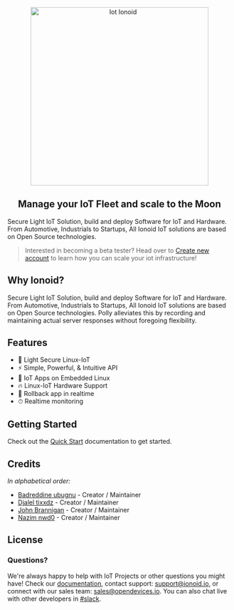 
<p align="center">
  <img alt="Iot Ionoid" width="400px" src="/_media/logo-big.png" />
</p>
<h2 align="center">Manage your IoT Fleet and scale to the Moon</h2>

Secure Light IoT Solution, build and deploy Software for IoT and Hardware. From Automotive, Industrials to Startups, All Ionoid IoT solutions are based on Open Source technologies.

> Interested in becoming a beta tester? Head over to [Create new account](https://dashboard.ionoid.io/en/register) to learn how you can scale your iot infrastructure!

## Why Ionoid?

Secure Light IoT Solution, build and deploy Software for IoT and Hardware. 
From Automotive, Industrials to Startups, 
All Ionoid IoT solutions are based on Open Source technologies.
Polly alleviates this by recording and maintaining actual server responses without foregoing flexibility.


## Features

- 🚀 Light Secure Linux-IoT
- ⚡️️  Simple, Powerful, & Intuitive API
- 💎 IoT Apps on Embedded Linux
- 🔥 Linux-IoT Hardware Support
- 📼 Rollback app in realtime
- ⏱ Realtime monitoring 

## Getting Started

Check out the [Quick Start](/Register/register.md) documentation to get started.

## Credits

_In alphabetical order:_

- [Badreddine ubugnu](https://github.com/ubugnu) - Creator / Maintainer
- [Djalel tixxdz](https://github.com/tixxdz) - Creator / Maintainer
- [John Brannigan](https://github.com/nostalgia-for-infinity) - Creator / Maintainer
- [Nazim nwd0](https://github.com/nwd0) - Creator / Maintainer


## License



### Questions?
We're always happy to help with IoT Projects or other questions you might have! Check our [documentation](https://docs.ionoid.io/#/), contact support: support@ionoid.io, or connect with our sales team: sales@opendevices.io. You can also chat live with other developers in  [#slack](https://ionoidcommunity.slack.com/join/shared_invite/enQtNTAzMTEwMTc5NDc2LTM2ODgxY2VmYTljNjM2NTNmZmVjYTEzY2Q4NTgyZTljYzI3MzhiZGRlODkzNTE3NTE3ODk5ZmFjNjYzOGRjZTM).
